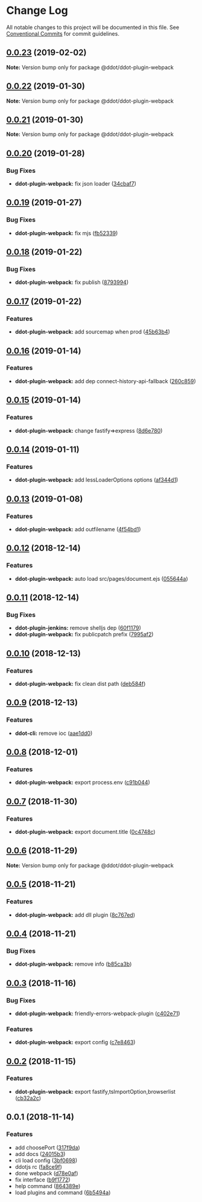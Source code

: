 # Change Log

All notable changes to this project will be documented in this file.
See [Conventional Commits](https://conventionalcommits.org) for commit guidelines.

## [0.0.23](https://github.com/Jetsly/ddot/compare/@ddot/ddot-plugin-webpack@0.0.22...@ddot/ddot-plugin-webpack@0.0.23) (2019-02-02)

**Note:** Version bump only for package @ddot/ddot-plugin-webpack





## [0.0.22](https://github.com/Jetsly/ddot/compare/@ddot/ddot-plugin-webpack@0.0.21...@ddot/ddot-plugin-webpack@0.0.22) (2019-01-30)

**Note:** Version bump only for package @ddot/ddot-plugin-webpack





## [0.0.21](https://github.com/Jetsly/ddot/compare/@ddot/ddot-plugin-webpack@0.0.20...@ddot/ddot-plugin-webpack@0.0.21) (2019-01-30)

**Note:** Version bump only for package @ddot/ddot-plugin-webpack





## [0.0.20](https://github.com/Jetsly/ddot/compare/@ddot/ddot-plugin-webpack@0.0.19...@ddot/ddot-plugin-webpack@0.0.20) (2019-01-28)


### Bug Fixes

* **ddot-plugin-webpack:** fix json loader ([34cbaf7](https://github.com/Jetsly/ddot/commit/34cbaf7))





## [0.0.19](https://github.com/Jetsly/ddot/compare/@ddot/ddot-plugin-webpack@0.0.18...@ddot/ddot-plugin-webpack@0.0.19) (2019-01-27)


### Bug Fixes

* **ddot-plugin-webpack:** fix mjs ([fb52339](https://github.com/Jetsly/ddot/commit/fb52339))





## [0.0.18](https://github.com/Jetsly/ddot/compare/@ddot/ddot-plugin-webpack@0.0.17...@ddot/ddot-plugin-webpack@0.0.18) (2019-01-22)


### Bug Fixes

* **ddot-plugin-webpack:** fix publish ([8793994](https://github.com/Jetsly/ddot/commit/8793994))





## [0.0.17](https://github.com/Jetsly/ddot/compare/@ddot/ddot-plugin-webpack@0.0.16...@ddot/ddot-plugin-webpack@0.0.17) (2019-01-22)


### Features

* **ddot-plugin-webpack:** add sourcemap when prod ([45b63b4](https://github.com/Jetsly/ddot/commit/45b63b4))





## [0.0.16](https://github.com/Jetsly/ddot/compare/@ddot/ddot-plugin-webpack@0.0.15...@ddot/ddot-plugin-webpack@0.0.16) (2019-01-14)


### Features

* **ddot-plugin-webpack:** add dep connect-history-api-fallback ([260c859](https://github.com/Jetsly/ddot/commit/260c859))





## [0.0.15](https://github.com/Jetsly/ddot/compare/@ddot/ddot-plugin-webpack@0.0.14...@ddot/ddot-plugin-webpack@0.0.15) (2019-01-14)


### Features

* **ddot-plugin-webpack:** change fastify=>express ([8d6e780](https://github.com/Jetsly/ddot/commit/8d6e780))





## [0.0.14](https://github.com/Jetsly/ddot/compare/@ddot/ddot-plugin-webpack@0.0.13...@ddot/ddot-plugin-webpack@0.0.14) (2019-01-11)


### Features

* **ddot-plugin-webpack:** add lessLoaderOptions options ([af344d1](https://github.com/Jetsly/ddot/commit/af344d1))





## [0.0.13](https://github.com/Jetsly/ddot/compare/@ddot/ddot-plugin-webpack@0.0.12...@ddot/ddot-plugin-webpack@0.0.13) (2019-01-08)


### Features

* **ddot-plugin-webpack:** add outfilename ([4f54bd1](https://github.com/Jetsly/ddot/commit/4f54bd1))





## [0.0.12](https://github.com/Jetsly/ddot/compare/@ddot/ddot-plugin-webpack@0.0.11...@ddot/ddot-plugin-webpack@0.0.12) (2018-12-14)


### Features

* **ddot-plugin-webpack:** auto load src/pages/document.ejs ([055644a](https://github.com/Jetsly/ddot/commit/055644a))





## [0.0.11](https://github.com/Jetsly/ddot/compare/@ddot/ddot-plugin-webpack@0.0.10...@ddot/ddot-plugin-webpack@0.0.11) (2018-12-14)


### Bug Fixes

* **ddot-plugin-jenkins:** remove shelljs dep ([60f1179](https://github.com/Jetsly/ddot/commit/60f1179))
* **ddot-plugin-webpack:** fix publicpatch prefix ([7995af2](https://github.com/Jetsly/ddot/commit/7995af2))





## [0.0.10](https://github.com/Jetsly/ddot/compare/@ddot/ddot-plugin-webpack@0.0.9...@ddot/ddot-plugin-webpack@0.0.10) (2018-12-13)


### Features

* **ddot-plugin-webpack:** fix clean dist path ([deb584f](https://github.com/Jetsly/ddot/commit/deb584f))





## [0.0.9](https://github.com/Jetsly/ddot/compare/@ddot/ddot-plugin-webpack@0.0.8...@ddot/ddot-plugin-webpack@0.0.9) (2018-12-13)


### Features

* **ddot-cli:** remove ioc ([aae1dd0](https://github.com/Jetsly/ddot/commit/aae1dd0))





## [0.0.8](https://github.com/Jetsly/ddot/compare/@ddot/ddot-plugin-webpack@0.0.7...@ddot/ddot-plugin-webpack@0.0.8) (2018-12-01)


### Features

* **ddot-plugin-webpack:** export process.env ([c91b044](https://github.com/Jetsly/ddot/commit/c91b044))





## [0.0.7](https://github.com/Jetsly/ddot/compare/@ddot/ddot-plugin-webpack@0.0.6...@ddot/ddot-plugin-webpack@0.0.7) (2018-11-30)


### Features

* **ddot-plugin-webpack:** export document.title ([0c4748c](https://github.com/Jetsly/ddot/commit/0c4748c))





## [0.0.6](https://github.com/Jetsly/ddot/compare/@ddot/ddot-plugin-webpack@0.0.5...@ddot/ddot-plugin-webpack@0.0.6) (2018-11-29)

**Note:** Version bump only for package @ddot/ddot-plugin-webpack





## [0.0.5](https://github.com/Jetsly/ddot/compare/@ddot/ddot-plugin-webpack@0.0.4...@ddot/ddot-plugin-webpack@0.0.5) (2018-11-21)


### Features

* **ddot-plugin-webpack:** add dll plugin ([8c767ed](https://github.com/Jetsly/ddot/commit/8c767ed))





## [0.0.4](https://github.com/Jetsly/ddot/compare/@ddot/ddot-plugin-webpack@0.0.3...@ddot/ddot-plugin-webpack@0.0.4) (2018-11-21)


### Bug Fixes

* **ddot-plugin-webpack:** remove info ([b85ca3b](https://github.com/Jetsly/ddot/commit/b85ca3b))





## [0.0.3](https://github.com/Jetsly/ddot/compare/@ddot/ddot-plugin-webpack@0.0.2...@ddot/ddot-plugin-webpack@0.0.3) (2018-11-16)


### Bug Fixes

* **ddot-plugin-webpack:** friendly-errors-webpack-plugin ([c402e71](https://github.com/Jetsly/ddot/commit/c402e71))


### Features

* **ddot-plugin-webpack:** export config ([c7e8463](https://github.com/Jetsly/ddot/commit/c7e8463))





## [0.0.2](https://github.com/Jetsly/ddot/compare/@ddot/ddot-plugin-webpack@0.0.1...@ddot/ddot-plugin-webpack@0.0.2) (2018-11-15)


### Features

* **ddot-plugin-webpack:** export fastify,tsImportOption,browserlist ([cb32a2c](https://github.com/Jetsly/ddot/commit/cb32a2c))





## 0.0.1 (2018-11-14)


### Features

* add choosePort ([317f9da](https://github.com/Jetsly/ddot/commit/317f9da))
* add docs ([24015b3](https://github.com/Jetsly/ddot/commit/24015b3))
* cli load config ([3bf0698](https://github.com/Jetsly/ddot/commit/3bf0698))
* ddotjs rc ([fa8ce9f](https://github.com/Jetsly/ddot/commit/fa8ce9f))
* done webpack ([d78e0af](https://github.com/Jetsly/ddot/commit/d78e0af))
* fix interface ([b9f1772](https://github.com/Jetsly/ddot/commit/b9f1772))
* help command ([864389e](https://github.com/Jetsly/ddot/commit/864389e))
* load plugins and command ([6b5494a](https://github.com/Jetsly/ddot/commit/6b5494a))
